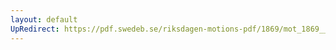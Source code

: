 ```yaml
---
layout: default
UpRedirect: https://pdf.swedeb.se/riksdagen-motions-pdf/1869/mot_1869__ak__00098/mot_1869__ak__00098_001.pdf
---
```

